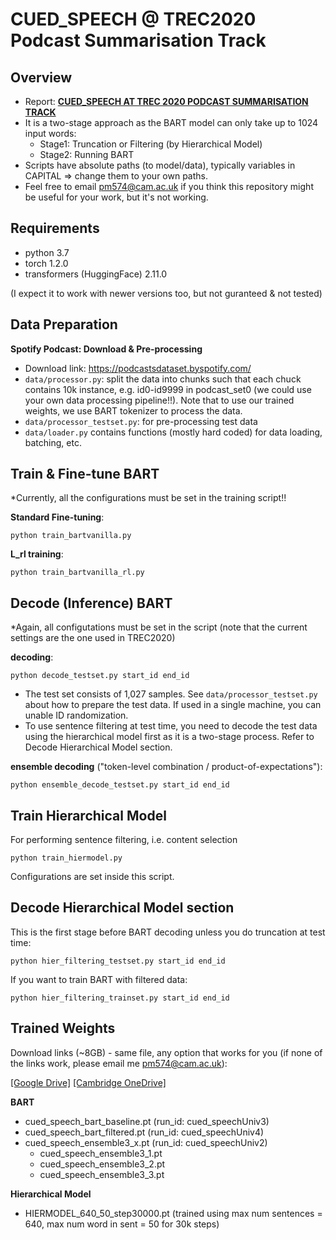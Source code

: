 CUED_SPEECH @ TREC2020 Podcast Summarisation Track
=====================================================
 
Overview
--------------------------------------
- Report: [**CUED_SPEECH AT TREC 2020 PODCAST SUMMARISATION TRACK**](https://arxiv.org/abs/2012.02535)
- It is a two-stage approach as the BART model can only take up to 1024 input words:
	- Stage1: Truncation or Filtering (by Hierarchical Model)
	- Stage2: Running BART
- Scripts have absolute paths (to model/data), typically variables in CAPITAL => change them to your own paths.
- Feel free to email <pm574@cam.ac.uk> if you think this repository might be useful for your work, but it's not working. 	

Requirements
--------------------------------------
- python 3.7
- torch 1.2.0
- transformers (HuggingFace) 2.11.0

(I expect it to work with newer versions too, but not guranteed & not tested)

Data Preparation
--------------------------------------
**Spotify Podcast: Download & Pre-processing**

- Download link: <https://podcastsdataset.byspotify.com/>
- ```data/processor.py```: split the data into chunks such that each chuck contains 10k instance, e.g. id0-id9999 in podcast_set0 (we could use your own data processing pipeline!!). Note that to use our trained weights, we use BART tokenizer to process the data.
- ```data/processor_testset.py```: for pre-processing test data
- ```data/loader.py``` contains functions (mostly hard coded) for data loading, batching, etc.

Train & Fine-tune BART 
--------------------------------------
*Currently, all the configurations must be set in the training script!!

**Standard Fine-tuning**:

    python train_bartvanilla.py

**L_rl training**:

	python train_bartvanilla_rl.py

Decode (Inference) BART
--------------------------------------
*Again, all configutations must be set in the script (note that the current settings are the one used in TREC2020)

**decoding**:

    python decode_testset.py start_id end_id
    
- The test set consists of 1,027 samples. See ```data/processor_testset.py``` about how to prepare the test data. If used in a single machine, you can unable ID randomization.
- To use sentence filtering at test time, you need to decode the test data using the hierarchical model first as it is a two-stage process. Refer to Decode Hierarchical Model section.

**ensemble decoding** ("token-level combination / product-of-expectations"):

    python ensemble_decode_testset.py start_id end_id
    
 
    
Train Hierarchical Model
--------------------------------------
For performing sentence filtering, i.e. content selection


    python train_hiermodel.py

Configurations are set inside this script.

Decode Hierarchical Model section 
--------------------------------------
This is the first stage before BART decoding unless you do truncation at test time:

	python hier_filtering_testset.py start_id end_id

If you want to train BART with filtered data:

	python hier_filtering_trainset.py start_id end_id

Trained Weights
-----------------------------------------
Download links (~8GB) - same file, any option that works for you (if none of the links work, please email me <pm574@cam.ac.uk>): 

[[Google Drive]](https://drive.google.com/file/d/1w8Hc4ZurjDc3O_gYKCe5EMSkKmce9kRi/view?usp=sharing) [[Cambridge OneDrive]](https://universityofcambridgecloud-my.sharepoint.com/:u:/g/personal/pm574_cam_ac_uk/EWzdmdaYVJdDpzxpvXX6KRUBnQvbmZBbhpSQQ2F-vXJlqg) 

**BART**

- cued\_speech\_bart\_baseline.pt (run\_id: cued\_speechUniv3)
- cued\_speech\_bart\_filtered.pt (run\_id: cued\_speechUniv4)
- cued\_speech\_ensemble3\_x.pt (run\_id: cued\_speechUniv2)
	- cued\_speech\_ensemble3_1.pt
	- cued\_speech\_ensemble3_2.pt
	- cued\_speech\_ensemble3_3.pt

**Hierarchical Model**

- HIERMODEL\_640\_50\_step30000.pt (trained using max num sentences = 640, max num word in sent = 50 for 30k steps)

